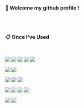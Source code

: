 ###  :wave: Welcome my github profile !

  
 <br/>
 <br/>
  
###  :clipboard: Once I've Used 
  
 <br/>
  
<img src="https://img.shields.io/badge/Python-3776AB?style=for-the-badge&logo=Python&logoColor=white"> </a>
<img src="https://img.shields.io/badge/JavaScript-F7DF1E?style=for-the-badge&logo=JavaScript&logoColor=white"> </a>
<img src="https://img.shields.io/badge/c++-00599C?style=for-the-badge&logo=cplusplus&logoColor=white"> </a>
<img src="https://img.shields.io/badge/c-A8B9CC?style=for-the-badge&logo=c&logoColor=white"> </a>
<img src="https://img.shields.io/badge/JAVA-007396?style=for-the-badge&logo=JAVA&logoColor=white"> <br>

<img src="https://img.shields.io/badge/HTML5-E34F26?style=for-the-badge&logo=HTML5&logoColor=white"> </a>
<img src="https://img.shields.io/badge/CSS-1572B6?style=for-the-badge&logo=CSS3&logoColor=white"> <br>

<img src="https://img.shields.io/badge/MySQL-4479A1?style=for-the-badge&logo=MySQL&logoColor=white"> </a>
<img src="https://img.shields.io/badge/Oracle-F80000?style=for-the-badge&logo=Oracle&logoColor=white"> </a>
<img src="https://img.shields.io/badge/mongodb-47A248?style=for-the-badge&logo=mongodb&logoColor=white"> <br>

<img src="https://img.shields.io/badge/Apache Spark-E25A1C?style=for-the-badge&logo=spark&logoColor=white"> </a>
<img src="https://img.shields.io/badge/Apache Hadoop-66CCFF?style=for-the-badge&logo=hadoop&logoColor=white"> </a>
<img src="https://img.shields.io/badge/logstash-005571?style=for-the-badge&logo=logstash&logoColor=white"> </a>
<img src="https://img.shields.io/badge/elasticsearch-005571?style=for-the-badge&logo=elasticsearch&logoColor=white"> 


<img src="https://img.shields.io/badge/aws-232F3E?style=for-the-badge&logo=Amazon aws&logoColor=white"> </a>
<img src="https://img.shields.io/badge/github-181717?style=for-the-badge&logo=github&logoColor=white">

 
   <br/>
   <br/>
